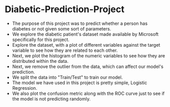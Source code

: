 # Diabetic-Prediction-Project

<ul>
  <li> The purpose of this project was to predict whether a person has diabetes or not given some sort of parameters.</li>
  <li> We explore the diabetic patient's dataset made available by Microsoft specifically for this project.</li>
  <li> Explore the dataset, with a plot of different variables against the target variable to see how they are related to each other.</li>
  <li> Next, we plot the histogram of the numeric variables to see how they are distributed within the data.</li>
<li>Next, we remove the outlier from the data, which can affect our model's prediction.</li>
<li>We split the data into "Train/Test" to train our model.</li>
<li>The model we have used in this project is pretty simple, Logistic Regression.</li>
<li>We also plot the confusion metric along with the ROC curve just to see if the model is not predicting randomly.</li>
</ul>
